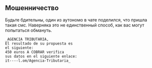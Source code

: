 ## Мошенничество

Будьте бдительны, один из аутономо в чате поделился, что пришла такая смс.
Наверняка это не единственный способ, как вас могут попытаться
обмануть.

```
_AGENCIA TRIBUTARIA,
El resultado de su propuesta es
el siguiente:
450 euros A COBRAR verifica
sus datos en el siguiente enlace:
it----l.om/Agencia-Tributaria_
```
